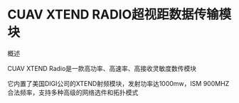 # CUAV XTEND RADIO超视距数据传输模块

概述

CUAV XTEND Radio是一款高功率、高速率、高接收灵敏度数传模块

它内置了美国DIGI公司的XTEND射频模块，发射功率达1000mw，ISM 900MHZ合法频率，支持多种高级的网络选件和拓扑模式



